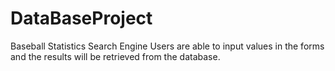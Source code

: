 # DataBaseProject
Baseball Statistics Search Engine
Users are able to input values in the forms and the results will be retrieved from the database.
